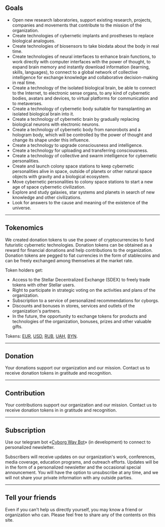 <h2 id="header-2">Goals</h2>
<p>
  <ul>
    <li>Open new research laboratories, support existing research, projects, companies and movements that contribute to the mission of the organization.</li>
    <li>Create technologies of cybernetic implants and prostheses to replace biological analogues.</li>
    <li>Create technologies of biosensors to take biodata about the body in real time.</li>
    <li>Create technologies of neural interfaces to enhance brain functions, to work directly with computer interfaces with the power of thought, to expand brain memory and instantly download information (learning, skills, languages), to connect to a global network of collective intelligence for exchange knowledge and collaborative decision-making in real time.</li>
    <li>Create a technology of the isolated biological brain, be able to connect to the Internet, to electronic sense organs, to any kind of cybernetic bodies, avatars and devices, to virtual platforms for communication and to metaverses.</li>
    <li>Create a technology of cybernetic body suitable for transplanting an isolated biological brain into it.</li>
    <li>Create a technology of cybernetic brain by gradually replacing biological neurons with electronic neurons.</li>
    <li>Create a technology of cybernetic body from nanorobots and a hologram body, which will be controlled by the power of thought and change its shape under this influence.</li>
    <li>Create a technology to upgrade consciousness and intelligence.</li>
    <li>Create a technology for uploading and transferring consciousness.</li>
    <li>Create a technology of collective and swarm intelligence for cybernetic personalities.</li>
    <li>Create and launch colony space stations to keep cybernetic personalities alive in space, outside of planets or other natural space objects with gravity and a biological ecosystem.</li>
    <li>Move cybernetic personalities to colony space stations to start a new age of space cybernetic civilization.</li>
    <li>Explore and study galaxies, star systems and planets in search of new knowledge and other civilizations.</li>
    <li>Look for answers to the cause and meaning of the existence of the universe.</li>
  </ul>
</p>
<hr/>
<h2 id="header-2">Tokenomics</h2>
<p>
  We created donation tokens to use the power of cryptocurrencies to fund futuristic cybernetic technologies. Donation tokens can be obtained as a reward for financial donations and help contributions to the organization. Donation tokens are pegged to fiat currencies in the form of stablecoins and can be freely exchanged among themselves at the market rate.
</p>
<p>
  Token holders get:
  <ul>
    <li>Access to the Stellar Decentralized Exchange (SDEX) to freely trade tokens with other Stellar users.</li>
    <li>Right to participate in strategic voting on the activities and plans of the organization.</li>
    <li>Subscription to a service of personalized recommendations for cyborgs.</li>
    <li>Discounts and bonuses in stores, services and outlets of the organization's partners.</li>
    <li>In the future, the opportunity to exchange tokens for products and technologies of the organization, bonuses, prizes and other valuable gifts.</li>
  </ul>
</p>
<p>
  Tokens:
  <a href="https://stellar.expert/explorer/public/asset/EUR-GCIKFVTBQ4QPM3IWTOKXKLHKJLVJWHN6QAFIVMQEKGUPGBFLXMUGWXAB" target="_blank">EUR</a>,
  <a href="https://stellar.expert/explorer/public/asset/USD-GCIKFVTBQ4QPM3IWTOKXKLHKJLVJWHN6QAFIVMQEKGUPGBFLXMUGWXAB" target="_blank">USD</a>,
  <a href="https://stellar.expert/explorer/public/asset/RUB-GCIKFVTBQ4QPM3IWTOKXKLHKJLVJWHN6QAFIVMQEKGUPGBFLXMUGWXAB" target="_blank">RUB</a>,
  <a href="https://stellar.expert/explorer/public/asset/UAH-GCIKFVTBQ4QPM3IWTOKXKLHKJLVJWHN6QAFIVMQEKGUPGBFLXMUGWXAB" target="_blank">UAH</a>,
  <a href="https://stellar.expert/explorer/public/asset/BYN-GCIKFVTBQ4QPM3IWTOKXKLHKJLVJWHN6QAFIVMQEKGUPGBFLXMUGWXAB" target="_blank">BYN</a>.
</p>
<hr/>
<h2 id="header-2">Donation</h2>
<p>
  Your donations support our organization and our mission. Contact us to receive donation tokens in gratitude and recognition.
</p>
<hr/>
<h2 id="header-2">Contribution</h2>
<p>
  Your contributions support our organization and our mission. Contact us to receive donation tokens in in gratitude and recognition.
</p>
<hr/>
<h2 id="header-2">Subscription</h2>
<p>
  Use our telegram bot «<a href="https://t.me/cyborgway_bot" target="_blank">Cyborg Way Bot</a>» (in development) to connect to personalized newsletter.
</p>
<p>
  Subscribers will receive updates on our organization's work, conferences, media coverage, education programs, and outreach efforts. Updates will be in the form of a personalized newsletter and the occasional special announcement. You will have the option to unsubscribe at any time, and we will not share your private information with any outside parties.
</p>
<hr/>
<h2 id="header-2">Tell your friends</h2>
<p>
  Even if you can't help us directly yourself, you may know a friend or organization who can. Please feel free to share any of the contents on this site.
</p>
